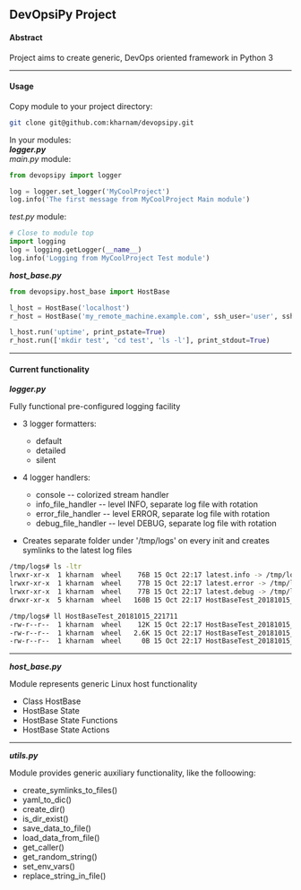 ## DevOpsiPy Project

#### Abstract  
Project aims to create generic, DevOps oriented framework in Python 3

---

#### Usage

Copy module to your project directory:
```bash
git clone git@github.com:kharnam/devopsipy.git
```

In your modules:  
_**logger.py**_  
_main.py_ module:
```python
from devopsipy import logger

log = logger.set_logger('MyCoolProject')
log.info('The first message from MyCoolProject Main module')

```

_test.py_ module:
```python
# Close to module top
import logging
log = logging.getLogger(__name__)
log.info('Logging from MyCoolProject Test module')

```


_**host_base.py**_  
```python
from devopsipy.host_base import HostBase

l_host = HostBase('localhost')
r_host = HostBase('my_remote_machine.example.com', ssh_user='user', ssh_key_file='~/.ssh/id_rsa')

l_host.run('uptime', print_pstate=True)
r_host.run(['mkdir test', 'cd test', 'ls -l'], print_stdout=True)

```

---

#### Current functionality

_**logger.py**_

Fully functional pre-configured logging facility

* 3 logger formatters: 
    * default
    * detailed
    * silent

* 4 logger handlers: 
    * console -- colorized stream handler
    * info_file_handler -- level INFO, separate log file with rotation
    * error_file_handler -- level ERROR, separate log file with rotation
    * debug_file_handler -- level DEBUG, separate log file with rotation
* Creates separate folder under '/tmp/logs' on every init and creates symlinks to the latest log files
```bash
/tmp/logs# ls -ltr
lrwxr-xr-x  1 kharnam  wheel    76B 15 Oct 22:17 latest.info -> /tmp/logs/HostBaseTest_20181015_221711/HostBaseTest_20181015_221711.info.log
lrwxr-xr-x  1 kharnam  wheel    77B 15 Oct 22:17 latest.error -> /tmp/logs/HostBaseTest_20181015_221711/HostBaseTest_20181015_221711.error.log
lrwxr-xr-x  1 kharnam  wheel    77B 15 Oct 22:17 latest.debug -> /tmp/logs/HostBaseTest_20181015_221711/HostBaseTest_20181015_221711.debug.log
drwxr-xr-x  5 kharnam  wheel   160B 15 Oct 22:17 HostBaseTest_20181015_221711

/tmp/logs# ll HostBaseTest_20181015_221711
-rw-r--r--  1 kharnam  wheel    12K 15 Oct 22:17 HostBaseTest_20181015_221711.debug.log
-rw-r--r--  1 kharnam  wheel   2.6K 15 Oct 22:17 HostBaseTest_20181015_221711.info.log
-rw-r--r--  1 kharnam  wheel     0B 15 Oct 22:17 HostBaseTest_20181015_221711.error.log
```

---
_**host_base.py**_

Module represents generic Linux host functionality
* Class HostBase
* HostBase State
* HostBase State Functions
* HostBase State Actions

---
_**utils.py**_

Module provides generic auxiliary functionality, like the folloowing:
* create_symlinks_to_files()
* yaml_to_dic()
* create_dir()
* is_dir_exist()
* save_data_to_file()
* load_data_from_file()
* get_caller()
* get_random_string()
* set_env_vars()
* replace_string_in_file()
